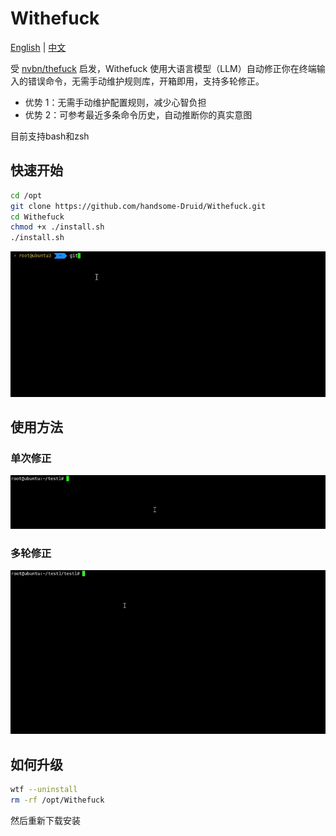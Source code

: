 # Withefuck

[English](./README.en.md) | [中文](./README.md)

受 [nvbn/thefuck](https://github.com/nvbn/thefuck) 启发，Withefuck 使用大语言模型（LLM）自动修正你在终端输入的错误命令，无需手动维护规则库，开箱即用，支持多轮修正。

- 优势 1：无需手动维护配置规则，减少心智负担
- 优势 2：可参考最近多条命令历史，自动推断你的真实意图

目前支持bash和zsh

## 快速开始

```bash
cd /opt
git clone https://github.com/handsome-Druid/Withefuck.git
cd Withefuck
chmod +x ./install.sh
./install.sh
```

![Install](./docs/demo-install.gif)

## 使用方法

### 单次修正

![Quick Fix](./docs/demo-quick-fix.gif)


### 多轮修正


![Iterative Fix](./docs/demo-iterative-fix.gif)

## 如何升级

~~~bash
wtf --uninstall
rm -rf /opt/Withefuck
~~~

然后重新下载安装